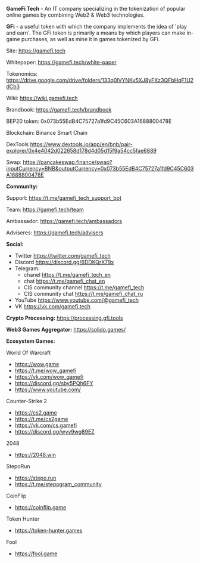 **GameFi Tech** - An IT company specializing in the tokenization of popular online games by combining Web2 & Web3 technologies.

**GFi** - a useful token with which the company implements the idea of ​​'play and earn'. The GFi token is primarily a means by which players can make in-game purchases, as well as mine it in games tokenized by GFi.

Site: https://gamefi.tech

Whitepaper: https://gamefi.tech/white-paper

Tokenomics: https://drive.google.com/drive/folders/133q0lVYNKv5XJ8yFXz3QFbHqF1U2dCb3

Wiki: https://wiki.gamefi.tech

Brandbook: https://gamefi.tech/brandbook

BEP20 token: 0x073b55EdB4C75727a1fd9C45C603A1688800478E

Blockchain: Binance Smart Chain

DexTools https://www.dextools.io/app/en/bnb/pair-explorer/0x4e4042d022658d178d4d05d15f9a54cc5fae6889

Swap: https://pancakeswap.finance/swap?inputCurrency=BNB&outputCurrency=0x073b55EdB4C75727a1fd9C45C603A1688800478E

**Community:**

  Support: https://t.me/gamefi_tech_support_bot
  
  Team: https://gamefi.tech/team
  
  Ambassador: https://gamefi.tech/ambassadors
  
  Adviseres: https://gamefi.tech/advisers

**Social:**
  - Twitter https://twitter.com/gamefi_tech
  - Discord https://discord.gg/6DDKQrX79x
  - Telegram:
    - chanel https://t.me/gamefi_tech_en
    - chat https://t.me/gamefi_chat_en
    - CIS community channel https://t.me/gamefi_tech
    - CIS community chat https://t.me/gamefi_chat_ru
  - YouTube https://www.youtube.com/@gamefi_tech
  - VK https://vk.com/gamefi.tech

**Crypto Processing:** https://processing.gfi.tools

**Web3 Games Aggregator:** https://solido.games/

**Ecosystem Games:**

  World Of Warcraft
  - https://wow.game
  - https://t.me/wow_gamefi
  - https://vk.com/wow_gamefi
  - https://discord.gg/sby5PQh6FY
  - https://www.youtube.com/

  Counter-Strike 2
  - https://cs2.game
  - https://t.me/cs2game
  - https://vk.com/cs.gamefi
  - https://discord.gg/wyv9wg89EZ

  2048
  - https://2048.win
  
  StepoRun
  - https://stepo.run
  - https://t.me/stepogram_community

  CoinFlip
  - https://coinflip.game

  Token Hunter
  - https://token-hunter.games

  Fool
  - https://fool.game
